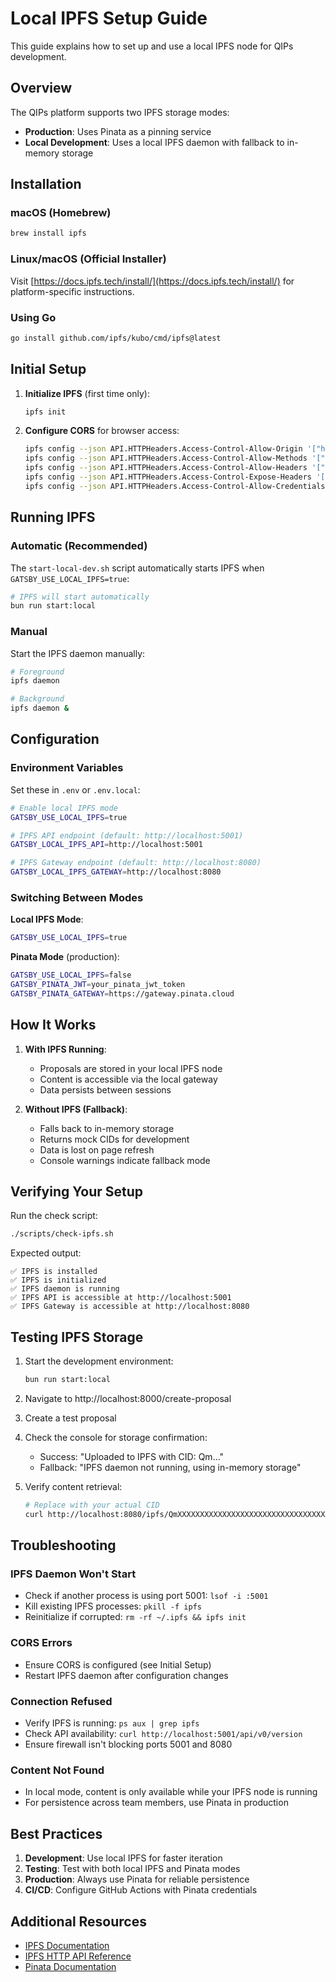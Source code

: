 # Local IPFS Setup Guide

This guide explains how to set up and use a local IPFS node for QIPs development.

## Overview

The QIPs platform supports two IPFS storage modes:
- **Production**: Uses Pinata as a pinning service
- **Local Development**: Uses a local IPFS daemon with fallback to in-memory storage

## Installation

### macOS (Homebrew)
```bash
brew install ipfs
```

### Linux/macOS (Official Installer)
Visit [https://docs.ipfs.tech/install/](https://docs.ipfs.tech/install/) for platform-specific instructions.

### Using Go
```bash
go install github.com/ipfs/kubo/cmd/ipfs@latest
```

## Initial Setup

1. **Initialize IPFS** (first time only):
   ```bash
   ipfs init
   ```

2. **Configure CORS** for browser access:
   ```bash
   ipfs config --json API.HTTPHeaders.Access-Control-Allow-Origin '["http://localhost:8000", "http://localhost:8545", "*"]'
   ipfs config --json API.HTTPHeaders.Access-Control-Allow-Methods '["PUT", "POST", "GET"]'
   ipfs config --json API.HTTPHeaders.Access-Control-Allow-Headers '["Authorization"]'
   ipfs config --json API.HTTPHeaders.Access-Control-Expose-Headers '["Location"]'
   ipfs config --json API.HTTPHeaders.Access-Control-Allow-Credentials '["true"]'
   ```

## Running IPFS

### Automatic (Recommended)
The `start-local-dev.sh` script automatically starts IPFS when `GATSBY_USE_LOCAL_IPFS=true`:

```bash
# IPFS will start automatically
bun run start:local
```

### Manual
Start the IPFS daemon manually:

```bash
# Foreground
ipfs daemon

# Background
ipfs daemon &
```

## Configuration

### Environment Variables

Set these in `.env` or `.env.local`:

```bash
# Enable local IPFS mode
GATSBY_USE_LOCAL_IPFS=true

# IPFS API endpoint (default: http://localhost:5001)
GATSBY_LOCAL_IPFS_API=http://localhost:5001

# IPFS Gateway endpoint (default: http://localhost:8080)
GATSBY_LOCAL_IPFS_GATEWAY=http://localhost:8080
```

### Switching Between Modes

**Local IPFS Mode**:
```bash
GATSBY_USE_LOCAL_IPFS=true
```

**Pinata Mode** (production):
```bash
GATSBY_USE_LOCAL_IPFS=false
GATSBY_PINATA_JWT=your_pinata_jwt_token
GATSBY_PINATA_GATEWAY=https://gateway.pinata.cloud
```

## How It Works

1. **With IPFS Running**: 
   - Proposals are stored in your local IPFS node
   - Content is accessible via the local gateway
   - Data persists between sessions

2. **Without IPFS (Fallback)**:
   - Falls back to in-memory storage
   - Returns mock CIDs for development
   - Data is lost on page refresh
   - Console warnings indicate fallback mode

## Verifying Your Setup

Run the check script:
```bash
./scripts/check-ipfs.sh
```

Expected output:
```
✅ IPFS is installed
✅ IPFS is initialized
✅ IPFS daemon is running
✅ IPFS API is accessible at http://localhost:5001
✅ IPFS Gateway is accessible at http://localhost:8080
```

## Testing IPFS Storage

1. Start the development environment:
   ```bash
   bun run start:local
   ```

2. Navigate to http://localhost:8000/create-proposal

3. Create a test proposal

4. Check the console for storage confirmation:
   - Success: "Uploaded to IPFS with CID: Qm..."
   - Fallback: "IPFS daemon not running, using in-memory storage"

5. Verify content retrieval:
   ```bash
   # Replace with your actual CID
   curl http://localhost:8080/ipfs/QmXXXXXXXXXXXXXXXXXXXXXXXXXXXXXXXXXXXXXXX
   ```

## Troubleshooting

### IPFS Daemon Won't Start
- Check if another process is using port 5001: `lsof -i :5001`
- Kill existing IPFS processes: `pkill -f ipfs`
- Reinitialize if corrupted: `rm -rf ~/.ipfs && ipfs init`

### CORS Errors
- Ensure CORS is configured (see Initial Setup)
- Restart IPFS daemon after configuration changes

### Connection Refused
- Verify IPFS is running: `ps aux | grep ipfs`
- Check API availability: `curl http://localhost:5001/api/v0/version`
- Ensure firewall isn't blocking ports 5001 and 8080

### Content Not Found
- In local mode, content is only available while your IPFS node is running
- For persistence across team members, use Pinata in production

## Best Practices

1. **Development**: Use local IPFS for faster iteration
2. **Testing**: Test with both local IPFS and Pinata modes
3. **Production**: Always use Pinata for reliable persistence
4. **CI/CD**: Configure GitHub Actions with Pinata credentials

## Additional Resources

- [IPFS Documentation](https://docs.ipfs.tech/)
- [IPFS HTTP API Reference](https://docs.ipfs.tech/reference/http/api/)
- [Pinata Documentation](https://docs.pinata.cloud/)